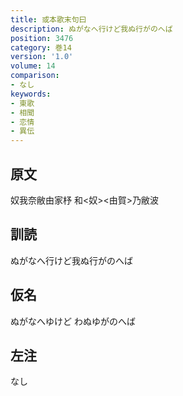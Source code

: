 ```yaml
---
title: 或本歌末句曰
description: ぬがなへ行けど我ぬ行がのへば
position: 3476
category: 巻14
version: '1.0'
volume: 14
comparison:
- なし
keywords:
- 東歌
- 相聞
- 恋情
- 異伝
---
```


## 原文

奴我奈敝由家杼 和<奴><由賀>乃敝波

## 訓読

ぬがなへ行けど我ぬ行がのへば

## 仮名

ぬがなへゆけど わぬゆがのへば

## 左注

なし

